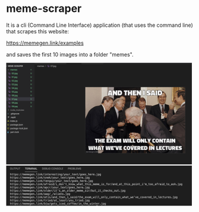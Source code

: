 # meme-scraper

It is a cli (Command Line Interface) application (that uses the command line) that scrapes this website:

https://memegen.link/examples

and saves the first 10 images into a folder "memes".

<img src="/screenshots/folder.png" width=500/>

<img src="/screenshots/links.png" width=500/>
